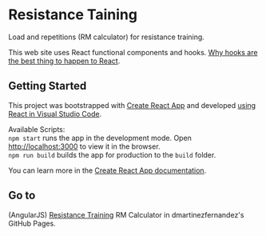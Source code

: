 # Resistance Taining

Load and repetitions (RM calculator) for resistance training.

This web site uses React functional components and hooks. [Why hooks are the best thing to happen to React](https://stackoverflow.blog/2021/10/20/why-hooks-are-the-best-thing-to-happen-to-react/).

## Getting Started

This project was bootstrapped with [Create React App](https://github.com/facebook/create-react-app) and developed [using React in Visual Studio Code](https://code.visualstudio.com/docs/nodejs/reactjs-tutorial).

Available Scripts:\
`npm start` runs the app in the development mode. Open [http://localhost:3000](http://localhost:3000) to view it in the browser.\
`npm run build` builds the app for production to the `build` folder.

You can learn more in the [Create React App documentation](https://facebook.github.io/create-react-app/docs/getting-started).

## Go to

(AngularJS) [Resistance Training](https://dmartinezfernandez.github.io/fitness/) RM Calculator in dmartinezfernandez's GitHub Pages.
